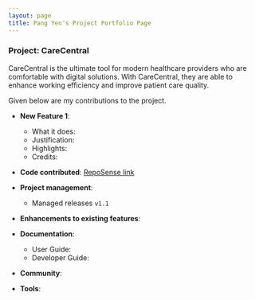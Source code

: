 ```yaml
---
layout: page
title: Pang Yen's Project Portfolio Page
---
```


### Project: CareCentral

CareCentral is the ultimate tool for modern healthcare providers who are comfortable with digital solutions. 
With CareCentral, they are able to enhance working efficiency and improve patient care quality.

Given below are my contributions to the project.

* **New Feature 1**: 
    * What it does:
    * Justification: 
    * Highlights: 
    * Credits: 


* **Code contributed**: [RepoSense link](https://github.com/AY2324S1-CS2103T-F08-1/tp/actions)

* **Project management**:
    * Managed releases `v1.1`

* **Enhancements to existing features**:

* **Documentation**:
    * User Guide:
    * Developer Guide:

* **Community**:

* **Tools**:

